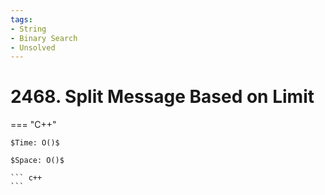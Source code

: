 ```yaml
---
tags:
- String
- Binary Search
- Unsolved
---
```



# 2468. Split Message Based on Limit

=== "C++"

    $Time: O()$

    $Space: O()$

    ``` c++
    ```